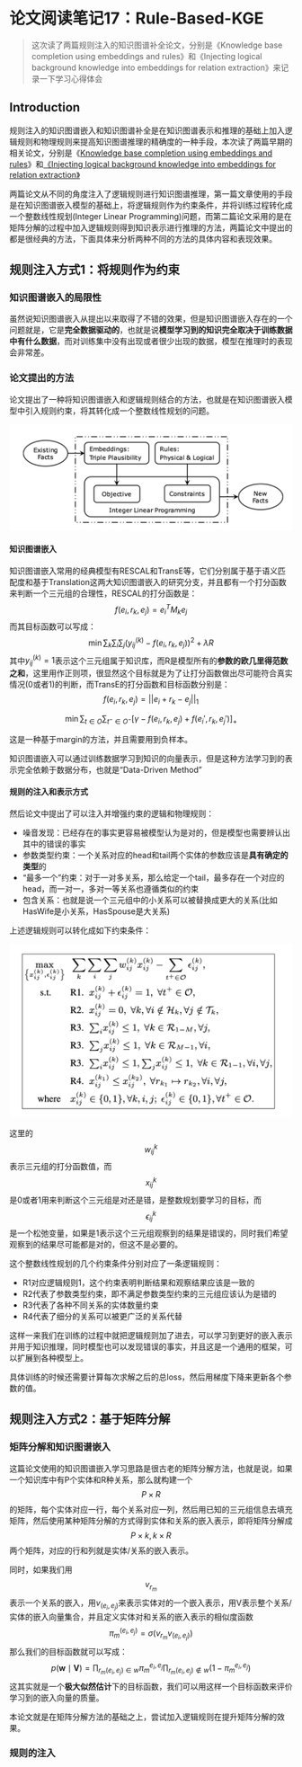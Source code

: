 # 论文阅读笔记17：Rule-Based-KGE

> 这次读了两篇规则注入的知识图谱补全论文，分别是《Knowledge base completion using embeddings and rules》和《Injecting logical background knowledge into embeddings for relation extraction》来记录一下学习心得体会

## Introduction

规则注入的知识图谱嵌入和知识图谱补全是在知识图谱表示和推理的基础上加入逻辑规则和物理规则来提高知识图谱推理的精确度的一种手段，本次读了两篇早期的相关论文，分别是《[Knowledge base completion using embeddings and rules](https://www.ijcai.org/Proceedings/15/Papers/264.pdf)》和[《Injecting logical background knowledge into embeddings for relation extraction》](http://sameersingh.org/files/papers/logicmf-naacl15.pdf) 

两篇论文从不同的角度注入了逻辑规则进行知识图谱推理，第一篇文章使用的手段是在知识图谱嵌入模型的基础上，将逻辑规则作为约束条件，并将训练过程转化成一个整数线性规划(Integer Linear Programming)问题，而第二篇论文采用的是在矩阵分解的过程中加入逻辑规则得到知识表示进行推理的方法，两篇论文中提出的都是很经典的方法，下面具体来分析两种不同的方法的具体内容和表现效果。

## 规则注入方式1：将规则作为约束

### 知识图谱嵌入的局限性

虽然说知识图谱嵌入从提出以来取得了不错的效果，但是知识图谱嵌入存在的一个问题就是，它是**完全数据驱动的**，也就是说**模型学习到的知识完全取决于训练数据中有什么数据**，而对训练集中没有出现或者很少出现的数据，模型在推理时的表现会非常差。

### 论文提出的方法

论文提出了一种将知识图谱嵌入和逻辑规则结合的方法，也就是在知识图谱嵌入模型中引入规则约束，将其转化成一个整数线性规划的问题。

![image-20210902234427680](static/image-20210902234427680.png)

#### 知识图谱嵌入

知识图谱嵌入常用的经典模型有RESCAL和TransE等，它们分别属于基于语义匹配度和基于Translation这两大知识图谱嵌入的研究分支，并且都有一个打分函数来判断一个三元组的合理性，RESCAL的打分函数是：
$$
f(e_i,r_k,e_j)=e_i^TM_ke_j
$$
而其目标函数可以写成：
$$
\min \sum_k\sum_i\sum_j\left(y_{ij}^{(k)}- f(e_i,r_k,e_j)\right)^2+\lambda R
$$
其中$y_{ij}^{(k)}=1$表示这个三元组属于知识库，而R是模型所有的**参数的欧几里得范数之和**，这里用作正则项，很显然这个目标就是为了让打分函数做出尽可能符合真实情况(0或者1)的判断，而TransE的打分函数和目标函数分别是：
$$
f(e_i,r_k,e_j)=||e_i+r_k-e_j||_1
$$

$$
\min\sum_{t\in O}\sum_{t^-\in O^-}[\gamma-f(e_i,r_k,e_j)+f(e_i',r_k,e_j')]_+
$$

这是一种基于margin的方法，并且需要用到负样本。

知识图谱嵌入可以通过训练数据学习到知识的向量表示，但是这种方法学习到的表示完全依赖于数据分布，也就是“Data-Driven Method”

#### 规则的注入和表示方式

然后论文中提出了可以注入并增强约束的逻辑和物理规则：

- 噪音发现：已经存在的事实更容易被模型认为是对的，但是模型也需要辨认出其中的错误的事实
- 参数类型约束：一个关系对应的head和tail两个实体的参数应该是**具有确定的类型**的
- “最多一个”约束：对于一对多关系，那么给定一个tail，最多存在一个对应的head，而一对一，多对一等关系也遵循类似的约束
- 包含关系：也就是说一个三元组中的小关系可以被替换成更大的关系(比如HasWife是小关系，HasSpouse是大关系)

上述逻辑规则可以转化成如下约束条件：

![image-20210903095644303](static/image-20210903095644303.png)

这里的$$w_{ij}^{k}$$表示三元组的打分函数值，而$$x_{ij}^k$$是0或者1用来判断这个三元组是对还是错，是整数规划要学习的目标，而$$\epsilon_{ij}^{k}$$是一个松弛变量，如果是1表示这个三元组观察到的结果是错误的，同时我们希望观察到的结果尽可能都是对的，但这不是必要的。

这个整数线性规划的几个约束条件分别对应了一条逻辑规则：

- R1对应逻辑规则1，这个约束表明判断结果和观察结果应该是一致的
- R2代表了参数类型约束，即不满足参数类型约束的三元组应该认为是错的
- R3代表了各种不同关系的实体数量约束
- R4代表了细分的关系可以被更广泛的关系代替

这样一来我们在训练的过程中就把逻辑规则加了进去，可以学习到更好的嵌入表示并用于知识推理，同时模型也可以发现错误的事实，并且这是一个通用的框架，可以扩展到各种模型上。

具体训练的时候还需要计算每次求解之后的总loss，然后用梯度下降来更新各个参数的值。

## 规则注入方式2：基于矩阵分解

### 矩阵分解和知识图谱嵌入

这篇论文使用的知识图谱嵌入学习思路是很古老的矩阵分解方法，也就是说，如果一个知识库中有P个实体和R种关系，那么就构建一个$$P\times R$$的矩阵，每个实体对应一行，每个关系对应一列，然后用已知的三元组信息去填充矩阵，然后使用某种矩阵分解的方式得到实体和关系的嵌入表示，即将矩阵分解成$$P\times k, k\times R$$两个矩阵，对应的行和列就是实体/关系的嵌入表示。

同时，如果我们用$$v_{r_m}$$表示一个关系的嵌入，用$v_{(e_i,e_j)}$来表示实体对的一个嵌入表示，用V表示整个关系/实体的嵌入向量集合，并且定义实体对和关系的嵌入表示的相似度函数
$$
\pi_m^{(e_i,e_j)}=\sigma(v_{r_m}v_{(e_i,e_j)})
$$
那么我们的目标函数就可以写成：
$$
p(\mathbf{w} \mid \mathbf{V})=\prod_{r_{m}\left(e_{i}, e_{j}\right) \in w} \pi_{m}^{e_{i}, e_{j}} \prod_{r_{m}\left(e_{i}, e_{j}\right) \notin w}\left(1-\pi_{m}^{e_{i}, e_{j}}\right)
$$
这其实就是一个**极大似然估计**下的目标函数，我们可以用这样一个目标函数来评价学习到的嵌入向量的质量。

本论文就是在矩阵分解方法的基础之上，尝试加入逻辑规则在提升矩阵分解的效果。

### 规则的注入



